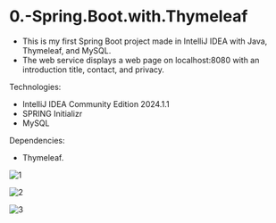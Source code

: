 # 0.-Spring.Boot.with.Thymeleaf

- This is my first Spring Boot project made in IntelliJ IDEA with Java, Thymeleaf, and MySQL.
- The web service displays a web page on localhost:8080 with an introduction title, contact, and privacy.

Technologies:
- IntelliJ IDEA Community Edition 2024.1.1
- SPRING Initializr
- MySQL

Dependencies:
- Thymeleaf.
  

![1](https://github.com/user-attachments/assets/c87ee36d-8622-41ac-9de2-163d3eb83e55)

![2](https://github.com/user-attachments/assets/04931dcc-f551-486a-bfa6-b871c0049178)

![3](https://github.com/user-attachments/assets/8d2813c8-7e06-4a8f-aa03-515942a7343f)
